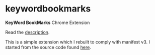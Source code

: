 # keywordbookmarks
**KeyWord BookMarks** Chrome Extension

Read the [description](DESCRIPTION.txt).

This is a simple extension which I rebuilt to comply with manifest v3.  I started from the source code found [here](https://github.com/anazimok/bookmark_keyword).
